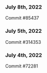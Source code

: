 ### July 8th, 2022

Commit #85437

### July 5th, 2022

Commit #314353


### July 4th, 2022

Commit #72281

